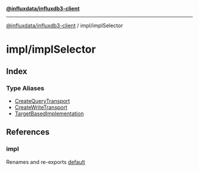 [**@influxdata/influxdb3-client**](../../index.md)

***

[@influxdata/influxdb3-client](../../modules.md) / impl/implSelector

# impl/implSelector

## Index

### Type Aliases

- [CreateQueryTransport](type-aliases/CreateQueryTransport.md)
- [CreateWriteTransport](type-aliases/CreateWriteTransport.md)
- [TargetBasedImplementation](type-aliases/TargetBasedImplementation.md)

## References

### impl

Renames and re-exports [default](../node/variables/default.md)
